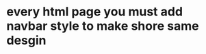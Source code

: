 # every html page you must add navbar style to make shore same desgin

<link rel="stylesheet" href="../shared/navbar.css">
